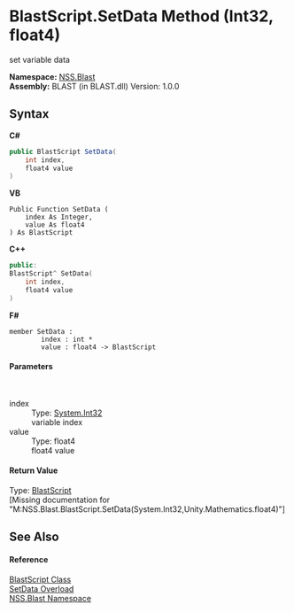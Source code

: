 # BlastScript.SetData Method (Int32, float4)
 

set variable data

**Namespace:**&nbsp;<a href="88b55311-4a89-0894-e27a-e157e443c7f7">NSS.Blast</a><br />**Assembly:**&nbsp;BLAST (in BLAST.dll) Version: 1.0.0

## Syntax

**C#**<br />
``` C#
public BlastScript SetData(
	int index,
	float4 value
)
```

**VB**<br />
``` VB
Public Function SetData ( 
	index As Integer,
	value As float4
) As BlastScript
```

**C++**<br />
``` C++
public:
BlastScript^ SetData(
	int index, 
	float4 value
)
```

**F#**<br />
``` F#
member SetData : 
        index : int * 
        value : float4 -> BlastScript 

```


#### Parameters
&nbsp;<dl><dt>index</dt><dd>Type: <a href="https://docs.microsoft.com/dotnet/api/system.int32" target="_blank" rel="noopener noreferrer">System.Int32</a><br />variable index</dd><dt>value</dt><dd>Type: float4<br />float4 value</dd></dl>

#### Return Value
Type: <a href="701ebde6-515e-1fd5-a11a-526716112a12">BlastScript</a><br />\[Missing <returns> documentation for "M:NSS.Blast.BlastScript.SetData(System.Int32,Unity.Mathematics.float4)"\]

## See Also


#### Reference
<a href="701ebde6-515e-1fd5-a11a-526716112a12">BlastScript Class</a><br /><a href="b3f698e8-db23-012f-b7a3-d0f6167d6ba5">SetData Overload</a><br /><a href="88b55311-4a89-0894-e27a-e157e443c7f7">NSS.Blast Namespace</a><br />